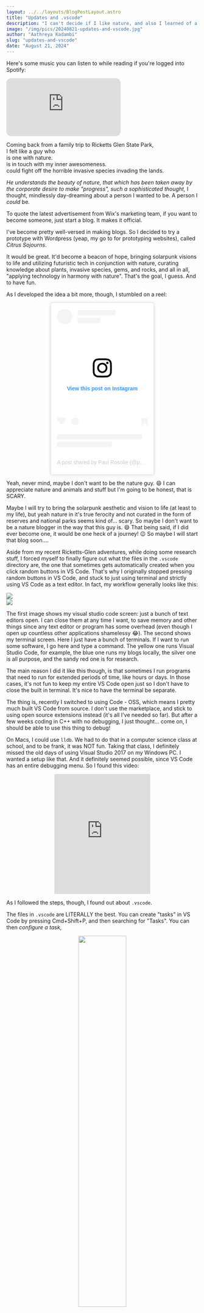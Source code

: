```yaml
---
layout: ../../layouts/BlogPostLayout.astro
title: "Updates and .vscode"
description: "I can't decide if I like nature, and also I learned of a cool feature!"
image: "/img/pics/20240821-updates-and-vscode.jpg"
author: "Aathreya Kadambi"
slug: "updates-and-vscode"
date: "August 21, 2024"
---
```


Here's some music you can listen to while reading if you're logged into Spotify:
<div>
<iframe style="border-radius:12px" src="https://open.spotify.com/embed/playlist/2jT56M56Al1GemYd1FRZ7Z?utm_source=generator" height="152" frameBorder="0" allowfullscreen="" allow="autoplay; clipboard-write; encrypted-media; fullscreen; picture-in-picture" loading="lazy"></iframe>
</div>

Coming back from a family trip to Ricketts Glen State Park,<br/>
I felt like a guy who <br/>
is one with nature.<br/>
is in touch with my inner awesomeness.<br/>
could fight off the horrible invasive species invading the lands.

<i>He understands the beauty of nature, that which has been taken away by the corporate desire to make "progress", such a sophisticated thought,</i> I thought, mindlessly day-dreaming about a person I wanted to be. A person I <i>could</i> be.

To quote the latest advertisement from Wix's marketing team, if you want to become someone, just start a blog. It makes it official. 

I've become pretty well-versed in making blogs. So I decided to try a prototype with Wordpress (yeap, my go to for prototyping websites), called <i>Citrus Sojourns</i>.

It would be great. It'd become a beacon of hope, bringing solarpunk visions to life and utilizing futuristic tech in conjunction with nature, curating knowledge about plants, invasive species, gems, and rocks, and all in all, "applying technology in harmony with nature". That's the goal, I guess. And to have fun.

As I developed the idea a bit more, though, I stumbled on a reel: 
<center>
<blockquote class="instagram-media" data-instgrm-captioned data-instgrm-permalink="https://www.instagram.com/reel/C-uue9lOHQA/?utm_source=ig_embed&amp;utm_campaign=loading" data-instgrm-version="14" style=" background:#FFF; border:0; border-radius:3px; box-shadow:0 0 1px 0 rgba(0,0,0,0.5),0 1px 10px 0 rgba(0,0,0,0.15); margin: 1px; max-width:270px; min-width:100px; padding:0; width:99.375%; width:-webkit-calc(100% - 2px); width:calc(100% - 2px);"><div style="padding:16px;"> <a href="https://www.instagram.com/reel/C-uue9lOHQA/?utm_source=ig_embed&amp;utm_campaign=loading" style=" background:#FFFFFF; line-height:0; padding:0 0; text-align:center; text-decoration:none; width:100%;" target="_blank"> <div style=" display: flex; flex-direction: row; align-items: center;"> <div style="background-color: #F4F4F4; border-radius: 50%; flex-grow: 0; height: 40px; margin-right: 14px; width: 40px;"></div> <div style="display: flex; flex-direction: column; flex-grow: 1; justify-content: center;"> <div style=" background-color: #F4F4F4; border-radius: 4px; flex-grow: 0; height: 14px; margin-bottom: 6px; width: 100px;"></div> <div style=" background-color: #F4F4F4; border-radius: 4px; flex-grow: 0; height: 14px; width: 60px;"></div></div></div><div style="padding: 19% 0;"></div> <div style="display:block; height:50px; margin:0 auto 12px; width:50px;"><svg width="50px" height="50px" viewBox="0 0 60 60" version="1.1" xmlns="https://www.w3.org/2000/svg" xmlns:xlink="https://www.w3.org/1999/xlink"><g stroke="none" stroke-width="1" fill="none" fill-rule="evenodd"><g transform="translate(-511.000000, -20.000000)" fill="#000000"><g><path d="M556.869,30.41 C554.814,30.41 553.148,32.076 553.148,34.131 C553.148,36.186 554.814,37.852 556.869,37.852 C558.924,37.852 560.59,36.186 560.59,34.131 C560.59,32.076 558.924,30.41 556.869,30.41 M541,60.657 C535.114,60.657 530.342,55.887 530.342,50 C530.342,44.114 535.114,39.342 541,39.342 C546.887,39.342 551.658,44.114 551.658,50 C551.658,55.887 546.887,60.657 541,60.657 M541,33.886 C532.1,33.886 524.886,41.1 524.886,50 C524.886,58.899 532.1,66.113 541,66.113 C549.9,66.113 557.115,58.899 557.115,50 C557.115,41.1 549.9,33.886 541,33.886 M565.378,62.101 C565.244,65.022 564.756,66.606 564.346,67.663 C563.803,69.06 563.154,70.057 562.106,71.106 C561.058,72.155 560.06,72.803 558.662,73.347 C557.607,73.757 556.021,74.244 553.102,74.378 C549.944,74.521 548.997,74.552 541,74.552 C533.003,74.552 532.056,74.521 528.898,74.378 C525.979,74.244 524.393,73.757 523.338,73.347 C521.94,72.803 520.942,72.155 519.894,71.106 C518.846,70.057 518.197,69.06 517.654,67.663 C517.244,66.606 516.755,65.022 516.623,62.101 C516.479,58.943 516.448,57.996 516.448,50 C516.448,42.003 516.479,41.056 516.623,37.899 C516.755,34.978 517.244,33.391 517.654,32.338 C518.197,30.938 518.846,29.942 519.894,28.894 C520.942,27.846 521.94,27.196 523.338,26.654 C524.393,26.244 525.979,25.756 528.898,25.623 C532.057,25.479 533.004,25.448 541,25.448 C548.997,25.448 549.943,25.479 553.102,25.623 C556.021,25.756 557.607,26.244 558.662,26.654 C560.06,27.196 561.058,27.846 562.106,28.894 C563.154,29.942 563.803,30.938 564.346,32.338 C564.756,33.391 565.244,34.978 565.378,37.899 C565.522,41.056 565.552,42.003 565.552,50 C565.552,57.996 565.522,58.943 565.378,62.101 M570.82,37.631 C570.674,34.438 570.167,32.258 569.425,30.349 C568.659,28.377 567.633,26.702 565.965,25.035 C564.297,23.368 562.623,22.342 560.652,21.575 C558.743,20.834 556.562,20.326 553.369,20.18 C550.169,20.033 549.148,20 541,20 C532.853,20 531.831,20.033 528.631,20.18 C525.438,20.326 523.257,20.834 521.349,21.575 C519.376,22.342 517.703,23.368 516.035,25.035 C514.368,26.702 513.342,28.377 512.574,30.349 C511.834,32.258 511.326,34.438 511.181,37.631 C511.035,40.831 511,41.851 511,50 C511,58.147 511.035,59.17 511.181,62.369 C511.326,65.562 511.834,67.743 512.574,69.651 C513.342,71.625 514.368,73.296 516.035,74.965 C517.703,76.634 519.376,77.658 521.349,78.425 C523.257,79.167 525.438,79.673 528.631,79.82 C531.831,79.965 532.853,80.001 541,80.001 C549.148,80.001 550.169,79.965 553.369,79.82 C556.562,79.673 558.743,79.167 560.652,78.425 C562.623,77.658 564.297,76.634 565.965,74.965 C567.633,73.296 568.659,71.625 569.425,69.651 C570.167,67.743 570.674,65.562 570.82,62.369 C570.966,59.17 571,58.147 571,50 C571,41.851 570.966,40.831 570.82,37.631"></path></g></g></g></svg></div><div style="padding-top: 8px;"> <div style=" color:#3897f0; font-family:Arial,sans-serif; font-size:14px; font-style:normal; font-weight:550; line-height:18px;">View this post on Instagram</div></div><div style="padding: 12.5% 0;"></div> <div style="display: flex; flex-direction: row; margin-bottom: 14px; align-items: center;"><div> <div style="background-color: #F4F4F4; border-radius: 50%; height: 12.5px; width: 12.5px; transform: translateX(0px) translateY(7px);"></div> <div style="background-color: #F4F4F4; height: 12.5px; transform: rotate(-45deg) translateX(3px) translateY(1px); width: 12.5px; flex-grow: 0; margin-right: 14px; margin-left: 2px;"></div> <div style="background-color: #F4F4F4; border-radius: 50%; height: 12.5px; width: 12.5px; transform: translateX(9px) translateY(-18px);"></div></div><div style="margin-left: 8px;"> <div style=" background-color: #F4F4F4; border-radius: 50%; flex-grow: 0; height: 20px; width: 20px;"></div> <div style=" width: 0; height: 0; border-top: 2px solid transparent; border-left: 6px solid #f4f4f4; border-bottom: 2px solid transparent; transform: translateX(16px) translateY(-4px) rotate(30deg)"></div></div><div style="margin-left: auto;"> <div style=" width: 0px; border-top: 8px solid #F4F4F4; border-right: 8px solid transparent; transform: translateY(16px);"></div> <div style=" background-color: #F4F4F4; flex-grow: 0; height: 12px; width: 16px; transform: translateY(-4px);"></div> <div style=" width: 0; height: 0; border-top: 8px solid #F4F4F4; border-left: 8px solid transparent; transform: translateY(-4px) translateX(8px);"></div></div></div> <div style="display: flex; flex-direction: column; flex-grow: 1; justify-content: center; margin-bottom: 24px;"> <div style=" background-color: #F4F4F4; border-radius: 4px; flex-grow: 0; height: 14px; margin-bottom: 6px; width: 224px;"></div> <div style=" background-color: #F4F4F4; border-radius: 4px; flex-grow: 0; height: 14px; width: 144px;"></div></div></a><p style=" color:#c9c8cd; font-family:Arial,sans-serif; font-size:14px; line-height:17px; margin-bottom:0; margin-top:8px; overflow:hidden; padding:8px 0 7px; text-align:center; text-overflow:ellipsis; white-space:nowrap;"><a href="https://www.instagram.com/reel/C-uue9lOHQA/?utm_source=ig_embed&amp;utm_campaign=loading" style=" color:#c9c8cd; font-family:Arial,sans-serif; font-size:14px; font-style:normal; font-weight:normal; line-height:17px; text-decoration:none;" target="_blank">A post shared by Paul Rosolie (@paulrosolie)</a></p></div></blockquote>
<script async src="//www.instagram.com/embed.js"></script>
</center>

Yeah, never mind, maybe I don't want to be the nature guy. 😄 I can appreciate nature and animals and stuff but I'm going to be honest, that is SCARY.

Maybe I will try to bring the solarpunk aesthetic and vision to life (at least to my life), but yeah nature in it's true ferocity and not curated in the form of reserves and national parks seems kind of... scary. So maybe I don't want to be a nature blogger in the way that this guy is. 😄 That being said, if I did ever become one, it would be one heck of a journey! 😉 So maybe I will start that blog soon....


Aside from my recent Ricketts-Glen adventures, while doing some research stuff, I forced myself to finally figure out what the files in the `.vscode` directory are, the one that sometimes gets automatically created when you click random buttons in VS Code. That's why I originally stopped pressing random buttons in VS Code, and stuck to just using terminal and strictly using VS Code as a text editor. In fact, my workflow generally looks like this:


<div class="grid grid-cols-1 md:grid-cols-2 gap-4">
<div style="border-right: 5%;">
<img src="/img/pics/20240821-workflow-1.png" />
</div>
<div>
<img src="/img/pics/20240821-workflow-2.png" />
</div>
</div>

The first image shows my visual studio code screen: just a bunch of text editors open. I can close them at any time I want, to save memory and other things since any text editor or program has some overhead (even though I open up countless other applications shamelessy 😂). The second shows my terminal screen. Here I just have a bunch of terminals. If I want to run some software, I go here and type a command. The yellow one runs Visual Studio Code, for example, the blue one runs my blogs locally, the silver one is all purpose, and the sandy red one is for research.

The main reason I did it like this though, is that sometimes I run programs that need to run for extended periods of time, like hours or days. In those cases, it's not fun to keep my entire VS Code open just so I don't have to close the built in terminal. It's nice to have the terminal be separate.

The thing is, recently I switched to using Code - OSS, which means I pretty much built VS Code from source. I don't use the marketplace, and stick to using open source extensions instead (it's all I've needed so far). But after a few weeks coding in C++ with no debugging, I just thought... come on, I should be able to use this thing to debug!

On Macs, I could use `lldb`. We had to do that in a computer science class at school, and to be frank, it was NOT fun. Taking that class, I definitely missed the old days of using Visual Studio 2017 on my Windows PC. I wanted a setup like that. And it definitely seemed possible, since VS Code has an entire debugging menu. So I found this video:

<center>
<iframe width="50%" height="315" src="https://www.youtube.com/embed/Rfj40xW9q6w?si=rrn1wAHGo08Tpibu" title="YouTube video player" frameborder="0" allow="accelerometer; autoplay; clipboard-write; encrypted-media; gyroscope; picture-in-picture; web-share" referrerpolicy="strict-origin-when-cross-origin" allowfullscreen></iframe>
</center>

As I followed the steps, though, I found out about `.vscode`. 

The files in `.vscode` are LITERALLY the best. You can create "tasks" in VS Code by pressing Cmd+Shift+P, and then searching for "Tasks". You can then <i>configure a task</i>,

<center>
<img src="/img/pics/20240821-configure-a-task.png" style="width: 50%;" \>
</center>

which then brings you to a small selection that lets you configure your first task. Select anything you'd like, and it creates a new `tasks.json` file for you:

<center>
<img src="/img/pics/20240821-configure-a-task-ii.png" style="width: 50%;" \>
</center>

From there, you can <i>run tasks</i> by again doing Cmd+Shift+P and doing "Run Task".

<center>
<img src="/img/pics/20240821-configure-a-task-iii.png" style="width: 50%;" \>
</center>

The power of this is that you can use it to create any tasks you want. For example, below, I created build and run tasks, and even another task to run a Julia script afterwards! BEWARE, I probably did some stuff wrong here, because I was mainly playing around with things to figure them out. 

<center>
<img src="/img/pics/20240821-research-stuff-lol.png" style="width: 50%;" \>
</center>

Similarly, one can create a `launch.json` file, which is from what I've heard more used for debugging things. After getting some open source C++ and CMake extensions, I was able to just make a file like:

<center>
<img src="/img/pics/20240821-launch-example.png" style="width: 50%;" \>
</center>

and BOOM! I can now use the Run and Debug tab in VS Code. Now I can click buttons semi-randomly with net positive outcomes! Ha ha ha 😜.

Overall, what I liked about it is that I can essentially run tasks from the VS Code menu, which means I can do all my building and running of all kinds of scripts in all kinds of languages with the same UI. I think that's pretty exciting. A lot of the setup is somewhat self-explanatory, check out the images I put above and replace the "command" fields with things you would like to run. "shell" of course means that it would run this command as a shell command, and there are clearly other options like cmake. Very cool! 😎 In another post I'll hopefully make soon, I'm planning to use this in a project I've always wanted to do. See you soon!

I will say, though, running tasks just makes them run in the in-built terminal. I do still want to have separate terminals, so I can close VS Code freely. I'll have to see about that. 